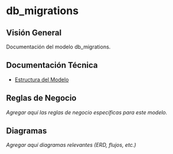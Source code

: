 # db_migrations

## Visión General

Documentación del modelo db_migrations.

## Documentación Técnica

- [Estructura del Modelo](./_generated/db_migrations.md)

## Reglas de Negocio

*Agregar aquí las reglas de negocio específicas para este modelo.*

## Diagramas

*Agregar aquí diagramas relevantes (ERD, flujos, etc.)*
